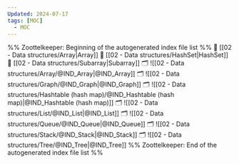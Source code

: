 ```yaml
---
Updated: 2024-07-17
tags: [MOC]
  - MOC
---
```

%% Zoottelkeeper: Beginning of the autogenerated index file list  %%
📄 [[02 - Data structures/Array|Array]]
📄 [[02 - Data structures/HashSet|HashSet]]
📄 [[02 - Data structures/Subarray|Subarray]]
🗂️ ![[02 - Data structures/Array/@IND_Array|@IND_Array]]
🗂️ ![[02 - Data structures/Graph/@IND_Graph|@IND_Graph]]
🗂️ ![[02 - Data structures/Hashtable (hash map)/@IND_Hashtable (hash map)|@IND_Hashtable (hash map)]]
🗂️ ![[02 - Data structures/List/@IND_List|@IND_List]]
🗂️ ![[02 - Data structures/Queue/@IND_Queue|@IND_Queue]]
🗂️ ![[02 - Data structures/Stack/@IND_Stack|@IND_Stack]]
🗂️ ![[02 - Data structures/Tree/@IND_Tree|@IND_Tree]]
%% Zoottelkeeper: End of the autogenerated index file list  %%
